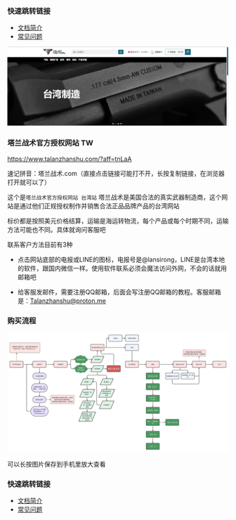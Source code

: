 ### 快速跳转链接
* [文档简介](/)
* [常见问题](/use/faq)

![](../img/talanzhanshu.png)

### 塔兰战术官方授权网站 TW
https://www.talanzhanshu.com/?aff=tnLaA 


速记拼音：塔兰战术.com（直接点击链接可能打不开，长按复制链接，在浏览器打开就可以了）


这个是`塔兰战术官方授权网站 台湾站`
塔兰战术是美国合法的真实武器制造商，这个网站是通过他们正规授权制作并销售合法正品品牌产品的台湾网站

标价都是按照美元价格结算，运输是海运转物流，每个产品或每个时期不同，运输方法可能也不同。具体就询问客服吧

联系客户方法目前有3种

- 点击网站底部的电报或LINE的图标，电报号是@lansirong，LINE是台湾本地的软件，跟国内微信一样。使用软件联系必须会魔法访问外网，不会的话就用邮箱吧

- 给客服发邮件，需要注册QQ邮箱，后面会写注册QQ邮箱的教程。客服邮箱是：Talanzhanshu@proton.me


### 购买流程

![](../img/liucheng.png)

可以长按图片保存到手机里放大查看

### 快速跳转链接
* [文档简介](/)
 * [常见问题](/use/faq)
